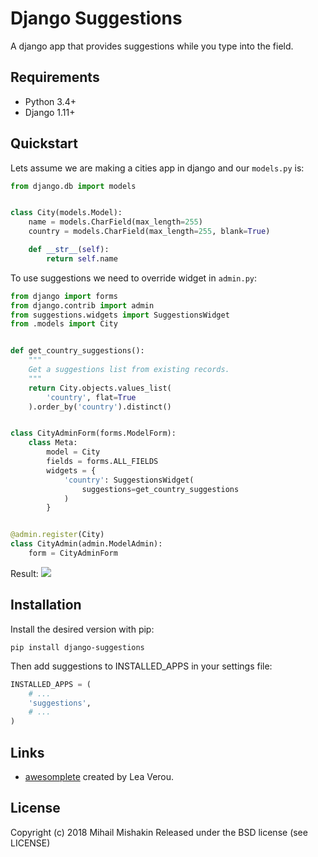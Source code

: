 # Django Suggestions
A django app that provides suggestions while you type into the field.

## Requirements
+ Python 3.4+
+ Django 1.11+

## Quickstart

Lets assume we are making a cities app in django and our `models.py` is:
```python
from django.db import models


class City(models.Model):
    name = models.CharField(max_length=255)
    country = models.CharField(max_length=255, blank=True)

    def __str__(self):
        return self.name
```

To use suggestions we need to override widget in `admin.py`:
```python
from django import forms
from django.contrib import admin
from suggestions.widgets import SuggestionsWidget
from .models import City


def get_country_suggestions():
    """
    Get a suggestions list from existing records.
    """
    return City.objects.values_list(
        'country', flat=True
    ).order_by('country').distinct()


class CityAdminForm(forms.ModelForm):
    class Meta:
        model = City
        fields = forms.ALL_FIELDS
        widgets = {
            'country': SuggestionsWidget(
                suggestions=get_country_suggestions
            )
        }


@admin.register(City)
class CityAdmin(admin.ModelAdmin):
    form = CityAdminForm
```

Result:
![](http://i.imgur.com/NRCdgNu.png)

## Installation
Install the desired version with pip:

```pip install django-suggestions```

Then add suggestions to INSTALLED_APPS in your settings file:

```python
INSTALLED_APPS = (
    # ...
    'suggestions',
    # ...
)
```

## Links
+ [awesomplete](http://leaverou.github.io/awesomplete/) created by Lea Verou.

## License
Copyright (c) 2018 Mihail Mishakin Released under the BSD license (see LICENSE)
